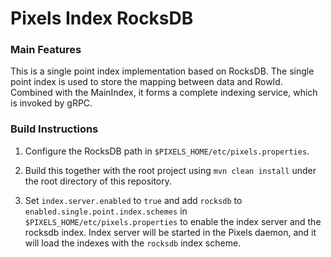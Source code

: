 # Pixels Index RocksDB

### Main Features
This is a single point index implementation based on RocksDB. The single point index is used to store the mapping between data and RowId. Combined with the MainIndex, it forms a complete indexing service, which is invoked by gRPC.

### Build Instructions
1. Configure the RocksDB path in `$PIXELS_HOME/etc/pixels.properties`.

2. Build this together with the root project using `mvn clean install` under the root directory of this repository.

3. Set `index.server.enabled` to `true` and add `rocksdb` to `enabled.single.point.index.schemes` in `$PIXELS_HOME/etc/pixels.properties`
to enable the index server and the rocksdb index. Index server will be started in the Pixels daemon, and it will load the indexes with the `rocksdb` index scheme.